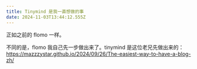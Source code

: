 ```yaml
---
title: Tinymind 是我一直想做的事
date: 2024-11-03T13:44:12.555Z
---
```


正如之前的 flomo 一样。

不同的是，flomo 我自己先一步做出来了。tinymind 是这位老兄先做出来的：https://mazzzystar.github.io/2024/09/26/The-easiest-way-to-have-a-blog-zh/